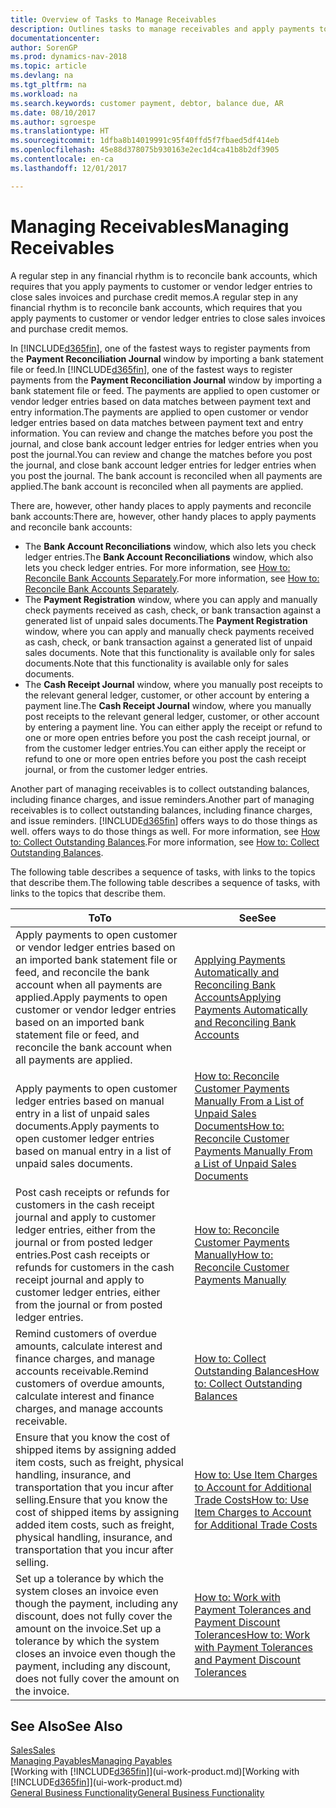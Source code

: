 ```yaml
---
title: Overview of Tasks to Manage Receivables
description: Outlines tasks to manage receivables and apply payments to customer or vendor ledger entries.
documentationcenter: 
author: SorenGP
ms.prod: dynamics-nav-2018
ms.topic: article
ms.devlang: na
ms.tgt_pltfrm: na
ms.workload: na
ms.search.keywords: customer payment, debtor, balance due, AR
ms.date: 08/10/2017
ms.author: sgroespe
ms.translationtype: HT
ms.sourcegitcommit: 1dfba8b14019991c95f40ffd5f7fbaed5df414eb
ms.openlocfilehash: 45e88d378075b930163e2ec1d4ca41b8b2df3905
ms.contentlocale: en-ca
ms.lasthandoff: 12/01/2017

---
```

# <a name="managing-receivables"></a><span data-ttu-id="16401-103">Managing Receivables</span><span class="sxs-lookup"><span data-stu-id="16401-103">Managing Receivables</span></span>
<span data-ttu-id="16401-104">A regular step in any financial rhythm is to reconcile bank accounts, which requires that you apply payments to customer or vendor ledger entries to close sales invoices and purchase credit memos.</span><span class="sxs-lookup"><span data-stu-id="16401-104">A regular step in any financial rhythm is to reconcile bank accounts, which requires that you apply payments to customer or vendor ledger entries to close sales invoices and purchase credit memos.</span></span>  

<span data-ttu-id="16401-105">In [!INCLUDE[d365fin](includes/d365fin_md.md)], one of the fastest ways to register payments from the **Payment Reconciliation Journal** window by importing a bank statement file or feed.</span><span class="sxs-lookup"><span data-stu-id="16401-105">In [!INCLUDE[d365fin](includes/d365fin_md.md)], one of the fastest ways to register payments from the **Payment Reconciliation Journal** window by importing a bank statement file or feed.</span></span> <span data-ttu-id="16401-106">The payments are applied to open customer or vendor ledger entries based on data matches between payment text and entry information.</span><span class="sxs-lookup"><span data-stu-id="16401-106">The payments are applied to open customer or vendor ledger entries based on data matches between payment text and entry information.</span></span> <span data-ttu-id="16401-107">You can review and change the matches before you post the journal, and close bank account ledger entries for ledger entries when you post the journal.</span><span class="sxs-lookup"><span data-stu-id="16401-107">You can review and change the matches before you post the journal, and close bank account ledger entries for ledger entries when you post the journal.</span></span> <span data-ttu-id="16401-108">The bank account is reconciled when all payments are applied.</span><span class="sxs-lookup"><span data-stu-id="16401-108">The bank account is reconciled when all payments are applied.</span></span>

<span data-ttu-id="16401-109">There are, however, other handy places to apply payments and reconcile bank accounts:</span><span class="sxs-lookup"><span data-stu-id="16401-109">There are, however, other handy places to apply payments and reconcile bank accounts:</span></span>  

* <span data-ttu-id="16401-110">The **Bank Account Reconciliations** window, which also lets you check ledger entries.</span><span class="sxs-lookup"><span data-stu-id="16401-110">The **Bank Account Reconciliations** window, which also lets you check ledger entries.</span></span> <span data-ttu-id="16401-111">For more information, see [How to: Reconcile Bank Accounts Separately](bank-how-reconcile-bank-accounts-separately.md).</span><span class="sxs-lookup"><span data-stu-id="16401-111">For more information, see [How to: Reconcile Bank Accounts Separately](bank-how-reconcile-bank-accounts-separately.md).</span></span>  
* <span data-ttu-id="16401-112">The **Payment Registration** window, where you can apply and manually check payments received as cash, check, or bank transaction against a generated list of unpaid sales documents.</span><span class="sxs-lookup"><span data-stu-id="16401-112">The **Payment Registration** window, where you can apply and manually check payments received as cash, check, or bank transaction against a generated list of unpaid sales documents.</span></span> <span data-ttu-id="16401-113">Note that this functionality is available only for sales documents.</span><span class="sxs-lookup"><span data-stu-id="16401-113">Note that this functionality is available only for sales documents.</span></span>  
* <span data-ttu-id="16401-114">The **Cash Receipt Journal** window, where you manually post receipts to the relevant general ledger, customer, or other account by entering a payment line.</span><span class="sxs-lookup"><span data-stu-id="16401-114">The **Cash Receipt Journal** window, where you manually post receipts to the relevant general ledger, customer, or other account by entering a payment line.</span></span> <span data-ttu-id="16401-115">You can either apply the receipt or refund to one or more open entries before you post the cash receipt journal, or from the customer ledger entries.</span><span class="sxs-lookup"><span data-stu-id="16401-115">You can either apply the receipt or refund to one or more open entries before you post the cash receipt journal, or from the customer ledger entries.</span></span>  

<span data-ttu-id="16401-116">Another part of managing receivables is to collect outstanding balances, including finance charges, and issue reminders.</span><span class="sxs-lookup"><span data-stu-id="16401-116">Another part of managing receivables is to collect outstanding balances, including finance charges, and issue reminders.</span></span> [!INCLUDE[d365fin](includes/d365fin_md.md)]<span data-ttu-id="16401-117"> offers ways to do those things as well.</span><span class="sxs-lookup"><span data-stu-id="16401-117"> offers ways to do those things as well.</span></span> <span data-ttu-id="16401-118">For more information, see [How to: Collect Outstanding Balances](receivables-collect-outstanding-balances.md).</span><span class="sxs-lookup"><span data-stu-id="16401-118">For more information, see [How to: Collect Outstanding Balances](receivables-collect-outstanding-balances.md).</span></span>  

<span data-ttu-id="16401-119">The following table describes a sequence of tasks, with links to the topics that describe them.</span><span class="sxs-lookup"><span data-stu-id="16401-119">The following table describes a sequence of tasks, with links to the topics that describe them.</span></span>  

| <span data-ttu-id="16401-120">To</span><span class="sxs-lookup"><span data-stu-id="16401-120">To</span></span> | <span data-ttu-id="16401-121">See</span><span class="sxs-lookup"><span data-stu-id="16401-121">See</span></span> |
| --- | --- |
| <span data-ttu-id="16401-122">Apply payments to open customer or vendor ledger entries based on an imported bank statement file or feed, and reconcile the bank account when all payments are applied.</span><span class="sxs-lookup"><span data-stu-id="16401-122">Apply payments to open customer or vendor ledger entries based on an imported bank statement file or feed, and reconcile the bank account when all payments are applied.</span></span> |[<span data-ttu-id="16401-123">Applying Payments Automatically and Reconciling Bank Accounts</span><span class="sxs-lookup"><span data-stu-id="16401-123">Applying Payments Automatically and Reconciling Bank Accounts</span></span>](receivables-apply-payments-auto-reconcile-bank-accounts.md) |
| <span data-ttu-id="16401-124">Apply payments to open customer ledger entries based on manual entry in a list of unpaid sales documents.</span><span class="sxs-lookup"><span data-stu-id="16401-124">Apply payments to open customer ledger entries based on manual entry in a list of unpaid sales documents.</span></span> |[<span data-ttu-id="16401-125">How to: Reconcile Customer Payments Manually From a List of Unpaid Sales Documents</span><span class="sxs-lookup"><span data-stu-id="16401-125">How to: Reconcile Customer Payments Manually From a List of Unpaid Sales Documents</span></span>](receivables-how-reconcile-customer-payments-list-unpaid-sales-documents.md) |
| <span data-ttu-id="16401-126">Post cash receipts or refunds for customers in the cash receipt journal and apply to customer ledger entries, either from the journal or from posted ledger entries.</span><span class="sxs-lookup"><span data-stu-id="16401-126">Post cash receipts or refunds for customers in the cash receipt journal and apply to customer ledger entries, either from the journal or from posted ledger entries.</span></span> |[<span data-ttu-id="16401-127">How to: Reconcile Customer Payments Manually</span><span class="sxs-lookup"><span data-stu-id="16401-127">How to: Reconcile Customer Payments Manually</span></span>](receivables-how-apply-sales-transactions-manually.md) |
| <span data-ttu-id="16401-128">Remind customers of overdue amounts, calculate interest and finance charges, and manage accounts receivable.</span><span class="sxs-lookup"><span data-stu-id="16401-128">Remind customers of overdue amounts, calculate interest and finance charges, and manage accounts receivable.</span></span> |[<span data-ttu-id="16401-129">How to: Collect Outstanding Balances</span><span class="sxs-lookup"><span data-stu-id="16401-129">How to: Collect Outstanding Balances</span></span>](receivables-collect-outstanding-balances.md) |
|<span data-ttu-id="16401-130">Ensure that you know the cost of shipped items by assigning added item costs, such as freight, physical handling, insurance, and transportation that you incur after selling.</span><span class="sxs-lookup"><span data-stu-id="16401-130">Ensure that you know the cost of shipped items by assigning added item costs, such as freight, physical handling, insurance, and transportation that you incur after selling.</span></span>|[<span data-ttu-id="16401-131">How to: Use Item Charges to Account for Additional Trade Costs</span><span class="sxs-lookup"><span data-stu-id="16401-131">How to: Use Item Charges to Account for Additional Trade Costs</span></span>](payables-how-assign-item-charges.md)|
|<span data-ttu-id="16401-132">Set up a tolerance by which the system closes an invoice even though the payment, including any discount, does not fully cover the amount on the invoice.</span><span class="sxs-lookup"><span data-stu-id="16401-132">Set up a tolerance by which the system closes an invoice even though the payment, including any discount, does not fully cover the amount on the invoice.</span></span>|[<span data-ttu-id="16401-133">How to: Work with Payment Tolerances and Payment Discount Tolerances</span><span class="sxs-lookup"><span data-stu-id="16401-133">How to: Work with Payment Tolerances and Payment Discount Tolerances</span></span>](finance-payment-tolerance-and-payment-discount-tolerance.md)|
## <a name="see-also"></a><span data-ttu-id="16401-134">See Also</span><span class="sxs-lookup"><span data-stu-id="16401-134">See Also</span></span>
[<span data-ttu-id="16401-135">Sales</span><span class="sxs-lookup"><span data-stu-id="16401-135">Sales</span></span>](sales-manage-sales.md)  
[<span data-ttu-id="16401-136">Managing Payables</span><span class="sxs-lookup"><span data-stu-id="16401-136">Managing Payables</span></span>](payables-manage-payables.md)  
<span data-ttu-id="16401-137">[Working with [!INCLUDE[d365fin](includes/d365fin_md.md)]](ui-work-product.md)</span><span class="sxs-lookup"><span data-stu-id="16401-137">[Working with [!INCLUDE[d365fin](includes/d365fin_md.md)]](ui-work-product.md)</span></span>  
[<span data-ttu-id="16401-138">General Business Functionality</span><span class="sxs-lookup"><span data-stu-id="16401-138">General Business Functionality</span></span>](ui-across-business-areas.md)

